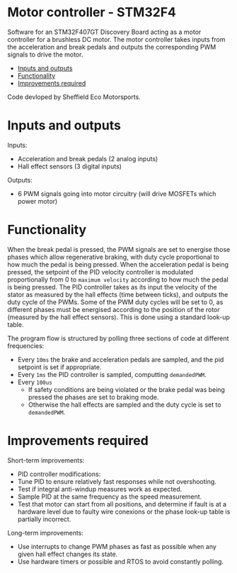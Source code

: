 # Motor controller - STM32F4

Software for an STM32F407GT Discovery Board acting as a motor controller for a brushless DC motor. The motor controller takes inputs from the acceleration and break pedals and outputs the corresponding PWM signals to drive the motor.

- [Inputs and outputs](#inputs-and-outputs)
- [Functionality](#Functionality)
- [Improvements required](#improvements-required)

Code devloped by Sheffield Eco Motorsports.

# Inputs and outputs

Inputs:
 * Acceleration and break pedals (2 analog inputs)
 * Hall effect sensors (3 digital inputs)

Outputs:
 * 6 PWM signals going into motor circuitry (will drive MOSFETs which power motor)

# Functionality

When the break pedal is pressed, the PWM signals are set to energise those phases which allow regenerative braking, with duty cycle proportional to how much the pedal is being pressed. When the acceleration pedal is being pressed, the setpoint of the PID velocity controller is modulated proportionally from 0 to `maximum velocity` according to how much the pedal is being pressed. The PID controller takes as its input the velocity of the stator as measured by the hall effects (time between ticks), and outputs the duty cycle of the PWMs. Some of the PWM duty cycles will be set to 0, as different phases must be energised according to the position of the rotor (measured by the hall effect sensors). This is done using a standard look-up table.

The program flow is structured by polling three sections of code at different frequencies:
 * Every `10ms` the brake and acceleration pedals are sampled, and the pid setpoint is set if appropriate.
 * Every `1ms` the PID controller is sampled, computting ``demandedPWM``.
 * Every `100us`
   * If safety conditions are being violated or the brake pedal was being pressed the phases are set to braking mode.
   * Otherwise the hall effects are sampled and the duty cycle is set to ``demandedPWM``.

# Improvements required

Short-term improvements:
 * PID controller modifications:
  * Tune PID to ensure relatively fast responses while not overshooting.
  * Test if integral anti-windup measures work as expected.
  * Sample PID at the same frequency as the speed measurement.
 * Test that motor can start from all positions, and determine if fault is at a hardware level due to faulty wire conexions or the phase look-up table is partially incorrect.

Long-term improvements:
 * Use interrupts to change PWM phases as fast as possible when any given hall effect changes its state.
 * Use hardware timers or possible and RTOS to avoid constantly polling.


